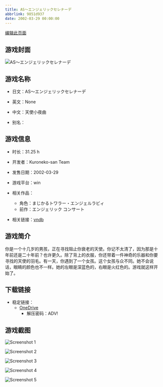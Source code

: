 ```yaml
---
title: AS〜エンジェリックセレナーデ
abbrlink: 9851d937
date: 2002-03-29 00:00:00
---
```

[编辑此页面](https://github.com/ACG-3/ADV3-source/blob/main/source/_posts/games/AS%E3%80%9C%E3%82%A8%E3%83%B3%E3%82%B8%E3%82%A7%E3%83%AA%E3%83%83%E3%82%AF%E3%82%BB%E3%83%AC%E3%83%8A%E3%83%BC%E3%83%87.md)

## 游戏封面

![AS〜エンジェリックセレナーデ](https://pan.timero.xyz/onedrive/img_lib_001/AS%E3%80%9C%E3%82%A8%E3%83%B3%E3%82%B8%E3%82%A7%E3%83%AA%E3%83%83%E3%82%AF%E3%82%BB%E3%83%AC%E3%83%8A%E3%83%BC%E3%83%87_cover.avif)


## 游戏名称

- 日文：AS〜エンジェリックセレナーデ
- 英文：None
- 中文：天使小夜曲

- 别名：


## 游戏信息

- 时长：31.25 h
- 开发者：Kuroneko-san Team
- 发售日期：2002-03-29
- 游戏平台：win
- 相关作品：
   - 角色：まじかるトワラー・エンジェルラビィ
   - 前作：エンジェリック コンサート

- 相关链接：[vndb](https://vndb.org/v1280)


## 游戏简介

你是一个十几岁的男孩，正在寻找阻止你衰老的天使。你记不太清了，因为那是十年前还是二十年前？也许更久。除了背上的衣服，你还带着一件神奇的乐器和你要寻找的天使的羽毛。有一天，你遇到了一个女孩。这个女孩与众不同。她不会说话，眼睛的颜色也不一样。她的左眼是深蓝色的，右眼是火红色的。游戏就这样开始了。




## 下载链接

- 稳定链接：
    - [OneDrive](https://pan.timero.xyz/onedrive/adv_lib_001/AS%E3%80%9C%E3%82%A8%E3%83%B3%E3%82%B8%E3%82%A7%E3%83%AA%E3%83%83%E3%82%AF%E3%82%BB%E3%83%AC%E3%83%8A%E3%83%BC%E3%83%87)
        - 解压密码：ADV!



## 游戏截图


![Screenshot 1](https://pan.timero.xyz/onedrive/img_lib_001/AS%E3%80%9C%E3%82%A8%E3%83%B3%E3%82%B8%E3%82%A7%E3%83%AA%E3%83%83%E3%82%AF%E3%82%BB%E3%83%AC%E3%83%8A%E3%83%BC%E3%83%87_Screenshot_1.avif)

![Screenshot 2](https://pan.timero.xyz/onedrive/img_lib_001/AS%E3%80%9C%E3%82%A8%E3%83%B3%E3%82%B8%E3%82%A7%E3%83%AA%E3%83%83%E3%82%AF%E3%82%BB%E3%83%AC%E3%83%8A%E3%83%BC%E3%83%87_Screenshot_2.avif)

![Screenshot 3](https://pan.timero.xyz/onedrive/img_lib_001/AS%E3%80%9C%E3%82%A8%E3%83%B3%E3%82%B8%E3%82%A7%E3%83%AA%E3%83%83%E3%82%AF%E3%82%BB%E3%83%AC%E3%83%8A%E3%83%BC%E3%83%87_Screenshot_3.avif)

![Screenshot 4](https://pan.timero.xyz/onedrive/img_lib_001/AS%E3%80%9C%E3%82%A8%E3%83%B3%E3%82%B8%E3%82%A7%E3%83%AA%E3%83%83%E3%82%AF%E3%82%BB%E3%83%AC%E3%83%8A%E3%83%BC%E3%83%87_Screenshot_4.avif)

![Screenshot 5](https://pan.timero.xyz/onedrive/img_lib_001/AS%E3%80%9C%E3%82%A8%E3%83%B3%E3%82%B8%E3%82%A7%E3%83%AA%E3%83%83%E3%82%AF%E3%82%BB%E3%83%AC%E3%83%8A%E3%83%BC%E3%83%87_Screenshot_5.avif)

